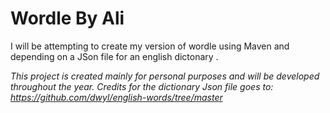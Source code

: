 # Wordle By Ali

I will be attempting to create my version of wordle using Maven and depending on a JSon file for an english dictonary .

_This project is created mainly for personal purposes and will be developed throughout the year._
_Credits for the dictionary Json file goes to: https://github.com/dwyl/english-words/tree/master_
